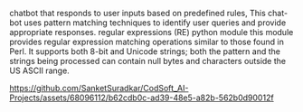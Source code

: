 chatbot that responds to user inputs based on predefined rules, This chat-bot uses pattern matching techniques to identify user queries and provide appropriate responses. regular expressions (RE) python module this module provides regular expression matching operations similar to those found in Perl.  It supports both 8-bit and Unicode strings; both the pattern and the strings being processed can contain null bytes and characters outside the US ASCII range.

https://github.com/SanketSuradkar/CodSoft_AI-Projects/assets/68096112/b62cdb0c-ad39-48e5-a82b-562b0d90012f

